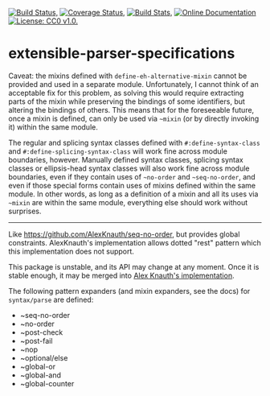 [![Build Status,](https://img.shields.io/travis/jsmaniac/extensible-parser-specifications/master.svg)](https://travis-ci.org/jsmaniac/extensible-parser-specifications)
[![Coverage Status,](https://img.shields.io/codecov/c/github/jsmaniac/extensible-parser-specifications/master.svg)](https://codecov.io/gh/jsmaniac/extensible-parser-specifications)
[![Build Stats,](https://img.shields.io/badge/build-stats-blue.svg)](http://jsmaniac.github.io/travis-stats/#jsmaniac/extensible-parser-specifications)
[![Online Documentation](https://img.shields.io/badge/docs-online-blue.svg)](http://docs.racket-lang.org/extensible-parser-specifications/)
[![License: CC0 v1.0.](https://img.shields.io/badge/license-CC0-blue.svg)](https://creativecommons.org/publicdomain/zero/1.0/)

extensible-parser-specifications
================================


Caveat: the mixins defined with `define-eh-alternative-mixin` cannot be
provided and used in a separate module. Unfortunately, I cannot think of an
acceptable fix for this problem, as solving this would require extracting
parts of the mixin while preserving the bindings of some identifiers, but
altering the bindings of others. This means that for the foreseeable future,
once a mixin is defined, can only be used via `~mixin` (or by directly
invoking it) within the same module.

The regular and splicing syntax classes defined with `#:define-syntax-class`
and `#:define-splicing-syntax-class` will work fine across module boundaries,
however. Manually defined syntax classes, splicing syntax classes or
ellipsis-head syntax classes will also work fine across module boundaries,
even if they contain uses of `~no-order` and `~seq-no-order`, and even if
those special forms contain uses of mixins defined within the same module. In
other words, as long as a definition of a mixin and all its uses via `~mixin`
are within the same module, everything else should work without surprises.

----------

Like https://github.com/AlexKnauth/seq-no-order, but provides global
constraints.  AlexKnauth's implementation allows dotted "rest" pattern which
this implementation does not support.

This package is unstable, and its API may change at any moment. Once it is
stable enough, it may be merged into [Alex Knauth's
implementation](https://github.com/AlexKnauth/seq-no-order).

The following pattern expanders (and mixin expanders, see the docs) for `syntax/parse` are defined:
* ~seq-no-order
* ~no-order
* ~post-check
* ~post-fail
* ~nop
* ~optional/else
* ~global-or
* ~global-and
* ~global-counter

